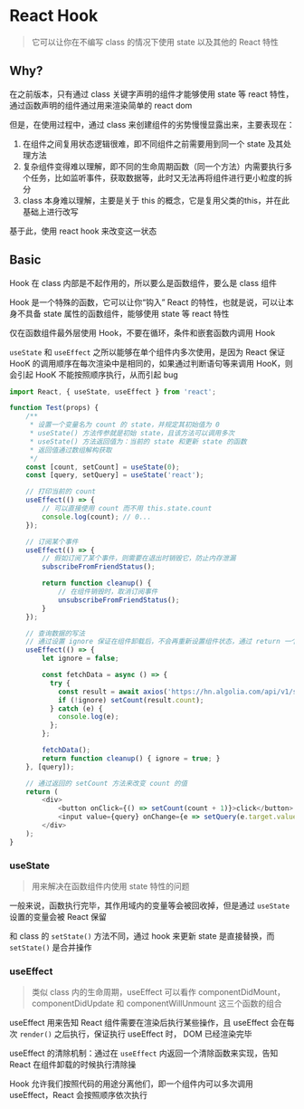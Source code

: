 # React Hook

> 它可以让你在不编写 class 的情况下使用 state 以及其他的 React 特性


## Why?

在之前版本，只有通过 class 关键字声明的组件才能够使用 state 等 react 特性，通过函数声明的组件通过用来渲染简单的 react dom

但是，在使用过程中，通过 class 来创建组件的劣势慢慢显露出来，主要表现在：

1. 在组件之间复用状态逻辑很难，即不同组件之前需要用到同一个 state 及其处理方法
2. 复杂组件变得难以理解，即不同的生命周期函数（同一个方法）内需要执行多个任务，比如监听事件，获取数据等，此时又无法再将组件进行更小粒度的拆分
3. class 本身难以理解，主要是关于 this 的概念，它是复用父类的this，并在此基础上进行改写

基于此，使用 react hook 来改变这一状态

## Basic

Hook 在 class 内部是不起作用的，所以要么是函数组件，要么是 class 组件

Hook 是一个特殊的函数，它可以让你“钩入” React 的特性，也就是说，可以让本身不具备 state 属性的函数组件，能够使用 state 等 react 特性

仅在函数组件最外层使用 Hook，不要在循环，条件和嵌套函数内调用 Hook

`useState` 和 `useEffect` 之所以能够在单个组件内多次使用，是因为 React 保证 HooK 的调用顺序在每次渲染中是相同的，如果通过判断语句等来调用 HooK，则会引起 HooK 不能按照顺序执行，从而引起 bug

```js
import React, { useState, useEffect } from 'react';

function Test(props) {
	/**
	 * 设置一个变量名为 count 的 state，并规定其初始值为 0
	 * useState() 方法传参就是初始 state，且该方法可以调用多次
	 * useState() 方法返回值为：当前的 state 和更新 state 的函数
	 * 返回值通过数组解构获取
	 */
	const [count, setCount] = useState(0);
	const [query, setQuery] = useState('react');

	// 打印当前的 count
	useEffect(() => {
		// 可以直接使用 count 而不用 this.state.count
		console.log(count); // 0...
	});

	// 订阅某个事件
	useEffect(() => {
		// 假如订阅了某个事件，则需要在退出时销毁它，防止内存泄漏
		subscribeFromFriendStatus();

		return function cleanup() {
			// 在组件销毁时，取消订阅事件
			unsubscribeFromFriendStatus();
		}
	});

	// 查询数据的写法
	// 通过设置 ignore 保证在组件卸载后，不会再重新设置组件状态，通过 return 一个清理函数来实现
	useEffect(() => {
		let ignore = false;

	    const fetchData = async () => {
	      try {
	        const result = await axios('https://hn.algolia.com/api/v1/search?query=' + query);
	        if (!ignore) setCount(result.count);
	      } catch (e) {
	        console.log(e);
	      };
	    };

	    fetchData();
	    return function cleanup() { ignore = true; }
	}, [query]);

	// 通过返回的 setCount 方法来改变 count 的值
	return (
		<div>
			<button onClick={() => setCount(count + 1)}>click</button>
			<input value={query} onChange={e => setQuery(e.target.value)} />
		</div>
	);
}
```

### useState

> 用来解决在函数组件内使用 state 特性的问题

一般来说，函数执行完毕，其作用域内的变量等会被回收掉，但是通过 `useState` 设置的变量会被 React 保留

和 class 的 `setState()` 方法不同，通过 hook 来更新 state 是直接替换，而 `setState()` 是合并操作

### useEffect

> 类似 class 内的生命周期，useEffect 可以看作 componentDidMount，componentDidUpdate 和 componentWillUnmount 这三个函数的组合

useEffect 用来告知 React 组件需要在渲染后执行某些操作，且 useEffect 会在每次 `render()` 之后执行，保证执行 useEffect 时， DOM 已经渲染完毕

useEffect 的清除机制：通过在 `useEffect` 内返回一个清除函数来实现，告知 React 在组件卸载的时候执行清除操

Hook 允许我们按照代码的用途分离他们，即一个组件内可以多次调用 useEffect，React 会按照顺序依次执行


